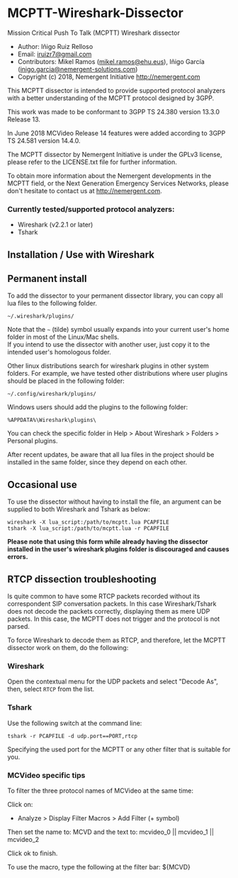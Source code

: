 # MCPTT-Wireshark-Dissector
Mission Critical Push To Talk (MCPTT) Wireshark dissector

* Author: Iñigo Ruiz Relloso
* Email:  iruizr7@gmail.com
* Contributors: Mikel Ramos (mikel.ramos@ehu.eus), Iñigo García (inigo.garcia@nemergent-solutions.com)
* Copyright (c) 2018, Nemergent Initiative http://nemergent.com

This MCPTT dissector is intended to provide supported protocol analyzers with a
better understanding of the MCPTT protocol designed by 3GPP.

This work was made to be conformant to 3GPP TS 24.380 version 13.3.0 Release 13.

In June 2018 MCVideo Release 14 features were added according to 3GPP TS 24.581 version 14.4.0.

The MCPTT dissector by Nemergent Initiative is under the GPLv3 license, please
refer to the LICENSE.txt file for further information.

To obtain more information about the Nemergent developments in the MCPTT field,
or the Next Generation Emergency Services Networks, please don't hesitate to
contact us at http://nemergent.com.

### Currently tested/supported protocol analyzers:

* Wireshark (v2.2.1 or later)
* Tshark

Installation / Use with Wireshark
---------------------------------

## Permanent install

To add the dissector to your permanent dissector library, you can copy all
lua files to the following folder.  

    ~/.wireshark/plugins/	
	
Note that the `~` (tilde) symbol usually expands into your current user's home
folder in most of the Linux/Mac shells.  
If you intend to use the dissector with another user, just copy it to the
intended user's homologous folder.

Other linux distributions search for wireshark plugins in other system folders.
For example, we have tested other distributions where user plugins should be
placed in the following folder:

    ~/.config/wireshark/plugins/ 
	
Windows users should add the plugins to the following folder:

	%APPDATA%\Wireshark\plugins\

You can check the specific folder in Help > About Wireshark > Folders > Personal
plugins.

After recent updates, be aware that all lua files in the project should be installed in the same folder, since they depend on each other.

## Occasional use

To use the dissector without having to install the file, an argument can be
supplied to both Wireshark and Tshark as below:

    wireshark -X lua_script:/path/to/mcptt.lua PCAPFILE
    tshark -X lua_script:/path/to/mcptt.lua -r PCAPFILE

**Please note that using this form while already having the dissector installed
in the user's wireshark plugins folder is discouraged and causes errors.**


## RTCP dissection troubleshooting

Is quite common to have some RTCP packets recorded without its correspondent
SIP conversation packets. In this case Wireshark/Tshark does not decode the
packets correctly, displaying them as mere UDP packets.
In this case, the MCPTT does not trigger and the protocol is not parsed.

To force Wireshark to decode them as RTCP, and therefore, let the MCPTT dissector
work on them, do the following:

### Wireshark

Open the contextual menu for the UDP packets and select "Decode As", then, select
`RTCP` from the list.

### Tshark

Use the following switch at the command line:

    tshark -r PCAPFILE -d udp.port==PORT,rtcp

Specifying the used port for the MCPTT or any other filter that is suitable
for you.

### MCVideo specific tips

To filter the three protocol names of MCVideo at the same time:

Click on:
- Analyze > Display Filter Macros > Add Filter (+ symbol)

Then set the name to: MCVD
and the text to: mcvideo_0 || mcvideo_1 || mcvideo_2

Click ok to finish.

To use the macro, type the following at the filter bar: ${MCVD}
